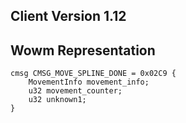 ## Client Version 1.12

## Wowm Representation
```rust,ignore
cmsg CMSG_MOVE_SPLINE_DONE = 0x02C9 {
    MovementInfo movement_info;    
    u32 movement_counter;    
    u32 unknown1;    
}

```
